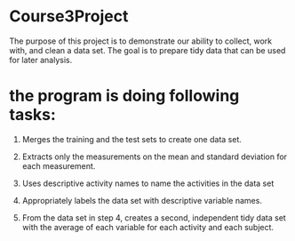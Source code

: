 # Course3Project
The purpose of this project is to demonstrate our ability to collect, work with, and clean a data set. The goal is to prepare tidy data that can be used for later analysis. 

# the program is doing following tasks:

1. Merges the training and the test sets to create one data set.

2. Extracts only the measurements on the mean and standard deviation for each measurement. 

3. Uses descriptive activity names to name the activities in the data set

4. Appropriately labels the data set with descriptive variable names. 

5. From the data set in step 4, creates a second, independent tidy data set with the average of each variable for each activity and each subject.
